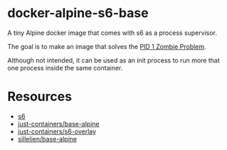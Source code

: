 docker-alpine-s6-base
=====================

A tiny Alpine docker image that comes with s6 as a process supervisor.

The goal is to make an image that solves the [PID 1 Zombie Problem](https://blog.phusion.nl/2015/01/20/docker-and-the-pid-1-zombie-reaping-problem).

Although not intended, it can be used as an init process to run more that one process inside the same container.


# Resources

- [s6](http://skarnet.org/software/s6/)
- [just-containers/base-alpine](https://github.com/just-containers/base-alpine)
- [just-containers/s6-overlay](https://github.com/just-containers/s6-overlay)
- [sillelien/base-alpine](https://github.com/sillelien/base-alpine)
